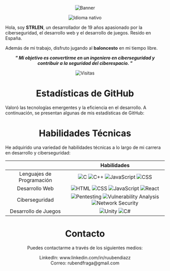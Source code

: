 <div align="center">
    <p>
        <img src="https://i.imgur.com/7l42Oce.jpg" alt="Banner" />
    </p>
    <p>
        <img src="https://img.shields.io/badge/Nat-🇪🇸-%23aaaaaa.svg?style=flat" alt="Idioma nativo"/>
    </p>
    <div align="left">
        <p>
            Hola, soy <b>STRLEN</b>, un desarrollador de 19 años apasionado por la ciberseguridad, el desarrollo web y el desarrollo de juegos. Resido en España.
        </p>
        <p>
            Además de mi trabajo, disfruto jugando al <b>baloncesto</b> en mi tiempo libre.
        </p>
    </div>
    <p>
        <b><i>" Mi objetivo es convertirme en un ingeniero en ciberseguridad y contribuir a la seguridad del ciberespacio. "</b></i>
    </p>
    <img src="https://komarev.com/ghpvc/?username=YourGithubUsername" alt="Visitas"/>
</div>

<div align="center">
    <h1>Estadísticas de GitHub</h1>
    <p align="left">
        Valoró las tecnologías emergentes y la eficiencia en el desarrollo. A continuación, se presentan algunas de mis estadísticas de GitHub:
    </p>
    <!-- Agregue sus propias estadísticas de GitHub aquí -->
</div>

<div align="center">
    <h1>Habilidades Técnicas</h1>
    <div align="left">
        <p>
            He adquirido una variedad de habilidades técnicas a lo largo de mi carrera en desarrollo y ciberseguridad:
        </p>
    </div>
    <table>
        <thead>
            <tr>
                <th></th>
                <th>Habilidades</th>
            </tr>
        </thead>
        <tbody align="center">
            <tr>
                <td>Lenguajes de Programación</td>
                <td>
                    <img src="https://img.shields.io/badge/C-%2300599C.svg?style=flat&logo=c&logoColor=white" alt="C">
                    <img src="https://img.shields.io/badge/C++-%2300599C.svg?style=flat&logo=c%2B%2B&logoColor=white" alt="C++">
                    <img src="https://img.shields.io/badge/JavaScript-%23F7DF1E.svg?style=flat&logo=javascript&logoColor=black" alt="JavaScript">
                    <img src="https://img.shields.io/badge/CSS3-%231572B6.svg?style=flat&logo=css3&logoColor=white" alt="CSS">
                </td>
            </tr>
            <tr>
                <td>Desarrollo Web</td>
                <td>
                    <img src="https://img.shields.io/badge/HTML5-%23E34F26.svg?style=flat&logo=html5&logoColor=white" alt="HTML">
                    <img src="https://img.shields.io/badge/CSS3-%231572B6.svg?style=flat&logo=css3&logoColor=white" alt="CSS">
                    <img src="https://img.shields.io/badge/JavaScript-%23F7DF1E.svg?style=flat&logo=javascript&logoColor=black" alt="JavaScript">
                    <img src="https://img.shields.io/badge/React-%2361DAFB.svg?style=flat&logo=react&logoColor=black" alt="React">
                </td>
            </tr>
            <tr>
                <td>Ciberseguridad</td>
                <td>
                    <img src="https://img.shields.io/badge/Pentesting-%23000000.svg?style=flat" alt="Pentesting">
                    <img src="https://img.shields.io/badge/Vulnerability%20Analysis-%23000000.svg?style=flat" alt="Vulnerability Analysis">
                    <img src="https://img.shields.io/badge/Network%20Security-%23000000.svg?style=flat" alt="Network Security">
                </td>
            </tr>
            <tr>
                <td>Desarrollo de Juegos</td>
                <td>
                    <img src="https://img.shields.io/badge/Unity-%23000000.svg?style=flat&logo=unity&logoColor=white" alt="Unity">
                    <img src="https://img.shields.io/badge/C%23-%23239120.svg?style=flat&logo=c-sharp&logoColor=white" alt="C#">
                </td>
            </tr>
        </tbody>
    </table>
</div>

<div align="center">
    <h1>Contacto</h1>
    <p>
        Puedes contactarme a través de los siguientes medios:
    </p>
    <p>
        LinkedIn: www.linkedin.com/in/ruubendiazz <br>
        Correo: rubendfraga@gmail.com
    </p>
</div>
